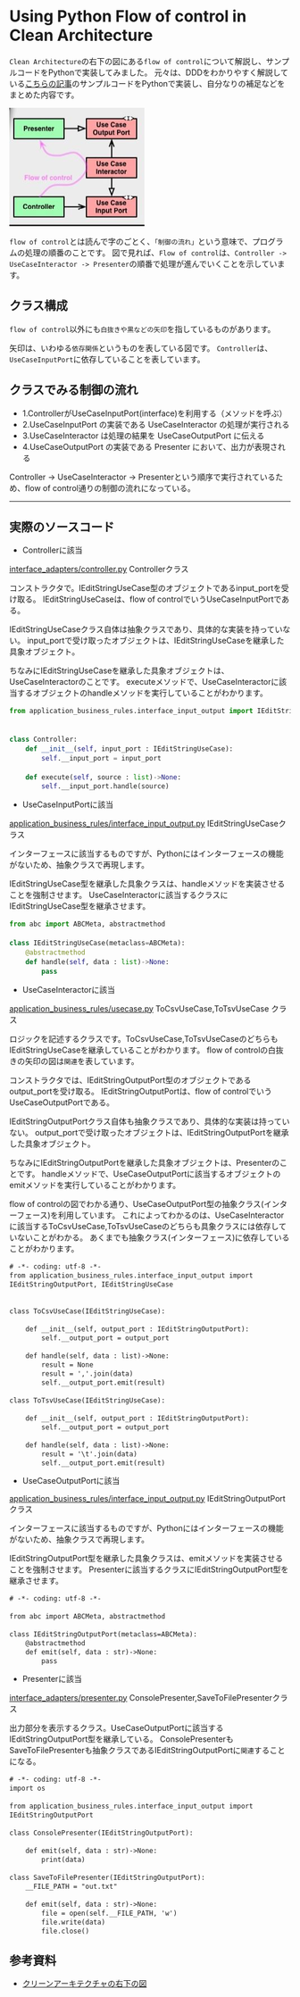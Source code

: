 # Using Python Flow of control in Clean Architecture

`Clean Architecture`の右下の図にある`flow of control`について解説し、サンプルコードをPythonで実装してみました。
元々は、DDDをわかりやすく解説している[こちらの記事](https://nrslib.com/clean-flow-of-control/)のサンプルコードをPythonで実装し、自分なりの補足などをまとめた内容です。

![flow_of_control](./flow_of_control.jpg)

`flow of control`とは読んで字のごとく、`「制御の流れ」`という意味で、プログラムの処理の順番のことです。
図で見れば、`Flow of control`は、`Controller -> UseCaseInteractor -> Presenter`の順番で処理が進んでいくことを示しています。

## クラス構成
`flow of control`以外にも`白抜きや黒などの矢印`を指しているものがあります。

矢印は、いわゆる`依存関係`というものを表している図です。
`Controller`は、`UseCaseInputPort`に依存していることを表しています。


## クラスでみる制御の流れ
- 1.ControllerがUseCaseInputPort(interface)を利用する（メソッドを呼ぶ）
- 2.UseCaseInputPort の実装である UseCaseInteractor の処理が実行される
- 3.UseCaseInteractor は処理の結果を UseCaseOutputPort に伝える
- 4.UseCaseOutputPort の実装である Presenter において、出力が表現される

Controller -> UseCaseInteractor -> Presenterという順序で実行されているため、flow of control通りの制御の流れになっている。

---

## 実際のソースコード
- Controllerに該当

[interface_adapters/controller.py](./interface_adapters/controller.py) Controllerクラス

コンストラクタで。IEditStringUseCase型のオブジェクトであるinput_portを受け取る。
IEditStringUseCaseは、flow of controlでいうUseCaseInputPortである。

IEditStringUseCaseクラス自体は抽象クラスであり、具体的な実装を持っていない。
input_portで受け取ったオブジェクトは、IEditStringUseCaseを継承した具象オブジェクト。

ちなみにIEditStringUseCaseを継承した具象オブジェクトは、UseCaseInteractorのことです。
executeメソッドで、UseCaseInteractorに該当するオブジェクトのhandleメソッドを実行していることがわかります。

```python
from application_business_rules.interface_input_output import IEditStringUseCase


class Controller:
    def __init__(self, input_port : IEditStringUseCase):
        self.__input_port = input_port

    def execute(self, source : list)->None:
        self.__input_port.handle(source)

```

- UseCaseInputPortに該当

[application_business_rules/interface_input_output.py](./application_business_rules/interface_input_output.py) IEditStringUseCaseクラス

インターフェースに該当するものですが、Pythonにはインターフェースの機能がないため、抽象クラスで再現します。

IEditStringUseCase型を継承した具象クラスは、handleメソッドを実装させることを強制させます。
UseCaseInteractorに該当するクラスにIEditStringUseCase型を継承させます。

```python
from abc import ABCMeta, abstractmethod

class IEditStringUseCase(metaclass=ABCMeta):
    @abstractmethod
    def handle(self, data : list)->None:
        pass

```

- UseCaseInteractorに該当

[application_business_rules/usecase.py](./application_business_rules/usecase.py) ToCsvUseCase,ToTsvUseCase クラス

ロジックを記述するクラスです。ToCsvUseCase,ToTsvUseCaseのどちらもIEditStringUseCaseを継承していることがわかります。
flow of controlの白抜きの矢印の図は``関連``を表しています。

コンストラクタでは、IEditStringOutputPort型のオブジェクトであるoutput_portを受け取る。
IEditStringOutputPortは、flow of controlでいうUseCaseOutputPortである。

IEditStringOutputPortクラス自体も抽象クラスであり、具体的な実装は持っていない。
output_portで受け取ったオブジェクトは、IEditStringOutputPortを継承した具象オブジェクト。

ちなみにIEditStringOutputPortを継承した具象オブジェクトは、Presenterのことです。
handleメソッドで、UseCaseOutputPortに該当するオブジェクトのemitメソッドを実行していることがわかります。

flow of controlの図でわかる通り、UseCaseOutputPort型の抽象クラス(インターフェース)を利用しています。
これによってわかるのは、UseCaseInteractorに該当するToCsvUseCase,ToTsvUseCaseのどちらも具象クラスには依存していないことがわかる。
あくまでも抽象クラス(インターフェース)に依存していることがわかります。

```
# -*- coding: utf-8 -*-
from application_business_rules.interface_input_output import IEditStringOutputPort, IEditStringUseCase


class ToCsvUseCase(IEditStringUseCase):

    def __init__(self, output_port : IEditStringOutputPort):
        self.__output_port = output_port

    def handle(self, data : list)->None:
        result = None
        result = ','.join(data)
        self.__output_port.emit(result)

class ToTsvUseCase(IEditStringUseCase):

    def __init__(self, output_port : IEditStringOutputPort):
        self.__output_port = output_port

    def handle(self, data : list)->None:
        result = '\t'.join(data)
        self.__output_port.emit(result)

```

- UseCaseOutputPortに該当

[application_business_rules/interface_input_output.py](./application_business_rules/interface_input_output.py) IEditStringOutputPortクラス

インターフェースに該当するものですが、Pythonにはインターフェースの機能がないため、抽象クラスで再現します。

IEditStringOutputPort型を継承した具象クラスは、emitメソッドを実装させることを強制させます。
Presenterに該当するクラスにIEditStringOutputPort型を継承させます。

```
# -*- coding: utf-8 -*-

from abc import ABCMeta, abstractmethod

class IEditStringOutputPort(metaclass=ABCMeta):
    @abstractmethod
    def emit(self, data : str)->None:
        pass
```


- Presenterに該当

[interface_adapters/presenter.py](./interface_adapters/presenter.py) ConsolePresenter,SaveToFilePresenterクラス

出力部分を表示するクラス。UseCaseOutputPortに該当するIEditStringOutputPort型を継承している。
ConsolePresenterもSaveToFilePresenterも抽象クラスであるIEditStringOutputPortに``関連``することになる。

```
# -*- coding: utf-8 -*-
import os

from application_business_rules.interface_input_output import IEditStringOutputPort

class ConsolePresenter(IEditStringOutputPort):

    def emit(self, data : str)->None:
        print(data)

class SaveToFilePresenter(IEditStringOutputPort):
    __FILE_PATH = "out.txt"

    def emit(self, data : str)->None:
        file = open(self.__FILE_PATH, 'w')
        file.write(data)
        file.close()

```


## 参考資料

- [クリーンアーキテクチャの右下の図](https://nrslib.com/clean-flow-of-control/)
